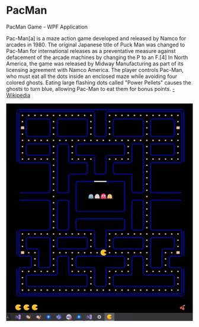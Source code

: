 # PacMan
PacMan Game - WPF Application

Pac-Man[a] is a maze action game developed and released by Namco for arcades in 1980. The original Japanese title of Puck Man was changed to Pac-Man for international releases as a preventative measure against defacement of the arcade machines by changing the P to an F.[4] In North America, the game was released by Midway Manufacturing as part of its licensing agreement with Namco America. The player controls Pac-Man, who must eat all the dots inside an enclosed maze while avoiding four colored ghosts. Eating large flashing dots called "Power Pellets" causes the ghosts to turn blue, allowing Pac-Man to eat them for bonus points. [-Wikipedia](https://en.wikipedia.org/wiki/Pac-Man) 

![alt text](Demo/pacman.gif)
